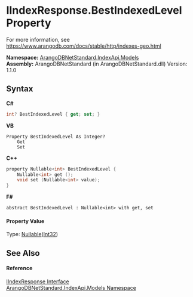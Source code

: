 # IIndexResponse.BestIndexedLevel Property 
 

For more information, see https://www.arangodb.com/docs/stable/http/indexes-geo.html

**Namespace:**&nbsp;<a href="215740c9-85fc-74fa-998d-14b49b842d56">ArangoDBNetStandard.IndexApi.Models</a><br />**Assembly:**&nbsp;ArangoDBNetStandard (in ArangoDBNetStandard.dll) Version: 1.1.0

## Syntax

**C#**<br />
``` C#
int? BestIndexedLevel { get; set; }
```

**VB**<br />
``` VB
Property BestIndexedLevel As Integer?
	Get
	Set
```

**C++**<br />
``` C++
property Nullable<int> BestIndexedLevel {
	Nullable<int> get ();
	void set (Nullable<int> value);
}
```

**F#**<br />
``` F#
abstract BestIndexedLevel : Nullable<int> with get, set

```


#### Property Value
Type: <a href="https://docs.microsoft.com/dotnet/api/system.nullable-1" target="_blank" rel="noopener noreferrer">Nullable</a>(<a href="https://docs.microsoft.com/dotnet/api/system.int32" target="_blank" rel="noopener noreferrer">Int32</a>)

## See Also


#### Reference
<a href="800d84d0-0548-342e-e0fa-e82a2bab7246">IIndexResponse Interface</a><br /><a href="215740c9-85fc-74fa-998d-14b49b842d56">ArangoDBNetStandard.IndexApi.Models Namespace</a><br />